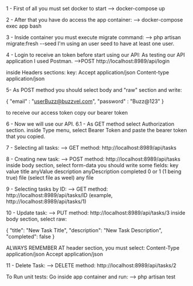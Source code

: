 1 - First of all you must set docker to start
--> docker-compose up

2 - After that you have do access the app container:
--> docker-compose exec app bash

3 - Inside container you must execute migrate command:
--> php artisan migrate:fresh --seed
I'm using an user seed to have at least one user.


4 - Login to receive an token before start using our API:
As testing our API application I used Postman.
-->POST   http://localhost:8989/api/login

inside Headers sections:
key: Accept		application/json
     Content-type   	application/json

5- As POST method you should select body and "raw" section and write:

{
    "email" : "userBuzz@buzzvel.com",
    "password" : "Buzz@123"
}


to receive our access token
copy our bearer token

6 - Now we will use our API.
6.1 - As GET method select Authorization section.
	inside Type menu, select Bearer Token and paste the bearer token that you copied.

7 - Selecting all tasks:
--> GET method: http://localhost:8989/api/tasks

8 - Creating new task:
--> POST method: http://localhost:8989/api/tasks
	inside body section, select form-data
	you should write some fields:
		key		value
		title		anyValue
		description	anyDescription
		completed	0 or 1 (1 being true)
		file (select file as weel) 	any file


9 - Selecting tasks by ID:
--> GET method: http://localhost:8989/api/tasks/ID  (example, http://localhost:8989/api/tasks/1)

10 - Update task:
--> PUT method: http://localhost:8989/api/tasks/3 
inside body section, select raw: 

{
  "title": "New Task Title",
  "description": "New Task Description",
  "completed": false
}


ALWAYS REMEMBER AT header section, you must select:
Content-Type      application/json
Accept		  application/json

11 - Delete Task: 
--> DELETE method: http://localhost:8989/api/tasks/2 



To Run unit tests:
Go inside app container and run:
--> php artisan test
